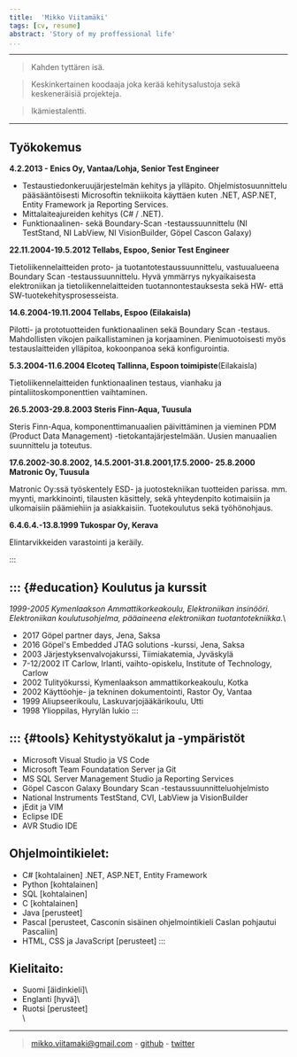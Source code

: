 ```yaml
---
title:  'Mikko Viitamäki'
tags: [cv, resume]
abstract: 'Story of my proffessional life'
...
```


<!-- 
::: {.container}
Mikko Viitamäki
================ -->

----

>Kahden tyttären isä.

>Keskinkertainen koodaaja joka kerää kehitysalustoja sekä keskeneräisiä projekteja.

>Ikämiestalentti.

----

Työkokemus
-----------------


**4.2.2013 - Enics Oy, Vantaa/Lohja, Senior Test Engineer**

-   Testaustiedonkeruujärjestelmän kehitys ja ylläpito.
    Ohjelmistosuunnittelu pääsääntöisesti Microsoftin tekniikoita
    käyttäen kuten .NET, ASP.NET, Entity Framework ja Reporting
    Services.
-   Mittalaiteajureiden kehitys (C\# / .NET).
-   Funktionaalinen- sekä Boundary-Scan -testaussuunnittelu (NI
    TestStand, NI LabView, NI VisionBuilder, Göpel Cascon Galaxy)

**22.11.2004-19.5.2012 Tellabs, Espoo, Senior Test Engineer**

Tietoliikennelaitteiden proto- ja tuotantotestaussuunnittelu,
vastuualueena Boundary Scan -testaussuunnittelu. Hyvä ymmärrys
nykyaikaisesta elektroniikan ja tietoliikennelaitteiden
tuotannontestauksesta sekä HW- että SW-tuotekehitysprosesseista.

**14.6.2004-19.11.2004 Tellabs, Espoo (Eilakaisla)**

Pilotti- ja prototuotteiden funktionaalinen sekä Boundary Scan -testaus.
Mahdollisten vikojen paikallistaminen ja korjaaminen. Pienimuotoisesti
myös testauslaitteiden ylläpitoa, kokoonpanoa sekä konfigurointia.

**5.3.2004-11.6.2004 Elcoteq Tallinna, Espoon toimipiste**(Eilakaisla)

Tietoliikennelaitteiden funktionaalinen testaus, vianhaku ja
pintaliitoskomponenttien vaihtaminen.

**26.5.2003-29.8.2003 Steris Finn-Aqua, Tuusula**

Steris Finn-Aqua, komponenttimanuaalien päivittäminen ja vieminen PDM
(Product Data Management) -tietokantajärjestelmään. Uusien manuaalien
suunnittelu ja toteutus.

**17.6.2002-30.8.2002, 14.5.2001-31.8.2001,17.5.2000- 25.8.2000 Matronic Oy, Tuusula**

Matronic Oy:ssä työskentely ESD- ja juotostekniikan tuotteiden parissa.
mm. myynti, markkinointi, tilausten käsittely, sekä yhteydenpito
kotimaisiin ja ulkomaisiin päämiehiin ja asiakkaisiin. Tuotekoulutus
sekä työhönohjaus.

**6.4.6.4.-13.8.1999 Tukospar Oy, Kerava**

Elintarvikkeiden varastointi ja keräily.

:::

::: {#education}
Koulutus ja kurssit
--------------------

*1999-2005 Kymenlaakson Ammattikorkeakoulu, Elektroniikan insinööri.
Elektroniikan koulutusohjelma, pääaineena elektroniikan
tuotantotekniikka.*\

-   2017 Göpel partner days, Jena, Saksa
-   2016 Göpel\'s Embedded JTAG solutions -kurssi, Jena, Saksa
-   2003 Järjestyksenvalvojakurssi, Tiimiakatemia, Jyväskylä
-   7-12/2002 IT Carlow, Irlanti, vaihto-opiskelu, Institute of
    Technology, Carlow
-   2002 Tulityökurssi, Kymenlaakson ammattikorkeakoulu, Kotka
-   2002 Käyttöohje- ja tekninen dokumentointi, Rastor Oy, Vantaa
-   1999 Aliupseerikoulu, Laskuvarjojääkärikoulu, Utti
-   1998 Ylioppilas, Hyrylän lukio
:::

::: {#tools}
Kehitystyökalut ja -ympäristöt
-------------------------------

-   Microsoft Visual Studio ja VS Code
-   Microsoft Team Foundatation Server ja Git
-   MS SQL Server Management Studio ja Reporting Services
-   Göpel Cascon Galaxy Boundary Scan -testaussuunnitteluohjelmisto
-   National Instruments TestStand, CVI, LabView ja VisionBuilder
-   jEdit ja VIM
-   Eclipse IDE
-   AVR Studio IDE

Ohjelmointikielet:
--------------------

-   C\# \[kohtalainen\] .NET, ASP.NET, Entity Framework
-   Python \[kohtalainen\]
-   SQL \[kohtalainen\]
-   C \[kohtalainen\]
-   Java \[perusteet\]
-   Pascal \[perusteet, Casconin sisäinen ohjelmointikieli Caslan
    pohjautui Pascaliin\]
-   HTML, CSS ja JavaScript \[perusteet\]
:::


Kielitaito:
------------
- Suomi \[äidinkieli\]\
- Englanti \[hyvä\]\
- Ruotsi \[perusteet\]\
\

----

> [mikko.viitamaki@gmail.com](mailto:mikko.viitamaki@gmail.com) - [github](https://github.com/frogshead) - [twitter](https://twitter.com/freezing_point)

